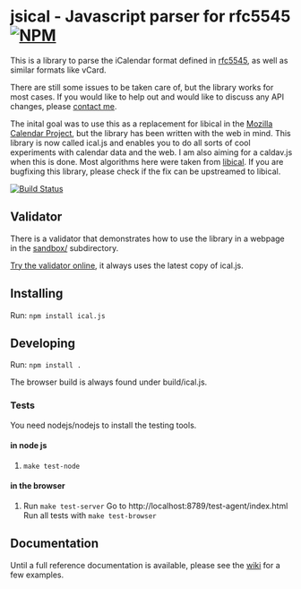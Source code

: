 # jsical - Javascript parser for rfc5545 [![NPM](https://nodei.co/npm/ical.js.png)](https://npmjs.org/package/ical.js)

This is a library to parse the iCalendar format defined in
[rfc5545](http://tools.ietf.org/html/rfc5545), as well as similar formats like
vCard.

There are still some issues to be taken care of, but the library works for most
cases. If you would like to help out and would like to discuss any API changes,
please [contact me](mailto:mozilla@kewis.ch).

The inital goal was to use this as a replacement for libical in the [Mozilla
Calendar Project](http://www.mozilla.org/projects/calendar/), but the library
has been written with the web in mind. This library is now called ical.js and
enables you to do all sorts of cool experiments with calendar data and the web.
I am also aiming for a caldav.js when this is done. Most algorithms here were
taken from [libical](https://github.com/libical/libical). If you are bugfixing
this library, please check if the fix can be upstreamed to libical.

[![Build Status](https://secure.travis-ci.org/mozilla-comm/ical.js.png?branch=master)](http://travis-ci.org/mozilla-comm/ical.js)

## Validator 

There is a validator that demonstrates how to use the library in a webpage in the [sandbox/](https://github.com/mozilla-comm/ical.js/tree/master/sandbox) subdirectory.

[Try the validator online](http://mozilla-comm.github.com/ical.js/validator.html), it always uses the latest copy of ical.js.

## Installing

Run: `npm install ical.js`

## Developing

Run: `npm install .`

The browser build is always found under build/ical.js. 

### Tests

You need nodejs/nodejs to install the testing tools.

#### in node js

1. `make test-node`

#### in the browser

1.  Run `make test-server`
    Go to http://localhost:8789/test-agent/index.html
    Run all tests with `make test-browser`

## Documentation

Until a full reference documentation is available, please see the
[wiki](https://github.com/mozilla-comm/ical.js/wiki) for a few examples.
